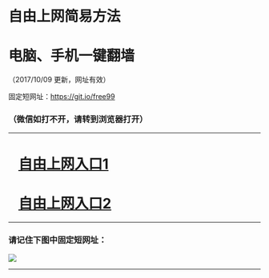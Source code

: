 ﻿# 自由上网简易方法

# 电脑、手机一键翻墙

（2017/10/09 更新，网址有效）

固定短网址：https://git.io/free99

### （微信如打不开，请转到浏览器打开）


***





# &nbsp;&nbsp; <a href="http://ft1296018930.fwq-tz-1001.info/fwqtz01.html?t=100900125436 " target="_blank">自由上网入口1</a>
# &nbsp;&nbsp; <a href="http://ft2192215037.fwq-tz-1002.info/fwqtz02.html?t=100900130845 " target="_blank">自由上网入口2</a>
***

### 请记住下图中固定短网址：

<img src="https://s3-us-west-2.amazonaws.com/fwq-1001/yjfq-20170905okok.png" /> 


***

